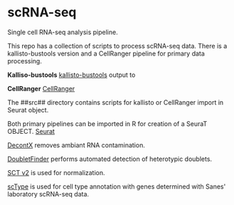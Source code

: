 # scRNA-seq
Single cell RNA-seq analysis pipeline.

This repo has a collection of scripts to process scRNA-seq data. There is a kallisto-bustools version and a CellRanger pipeline for primary data processing.

**Kalliso-bustools** 
[kallisto-bustools](https://www.kallistobus.tools/) output to  

**CellRanger**
[CellRanger](https://www.10xgenomics.com/support/software/cell-ranger/getting-started/cr-what-is-cell-ranger)


The ##src## directory contains scripts for kallisto or CellRanger import in Seurat object. 



Both primary pipelines can be imported in R for creation of a SeuraT OBJECT. [Seurat](https://satijalab.org/seurat/articles/get_started.html)

[DecontX](https://bioconductor.org/packages/release/bioc/vignettes/celda/inst/doc/decontX.html#running-decontx) removes ambiant RNA contamination.

[DoubletFinder](https://github.com/chris-mcginnis-ucsf/DoubletFinder) performs automated detection of heterotypic doublets. 

[SCT v2](https://satijalab.org/seurat/articles/sctransform_v2_vignette.html) is used for normalization.

[scType](https://github.com/IanevskiAleksandr/sc-type) is used for cell type annotation with genes determined with Sanes' laboratory scRNA-seq data. 


